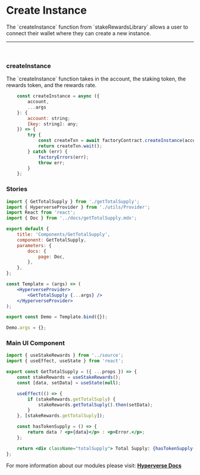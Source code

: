 # Create Instance

<p> The `createInstance` function from `stakeRewardsLibrary` allows a user to connect their wallet where they can create a new instance. </p>

---

<br>

### createInstance

<p> The `createInstance` function takes in the account, the staking token, the rewards token, and the rewards rate. </p>

```jsx
	const createInstance = async ({
		account,
		...args
	}: {
		account: string;
		[key: string]: any;
	}) => {
		try {
			const createTxn = await factoryContract.createInstance(account, ...Object.values(args));
			return createTxn.wait();
		} catch (err) {
			factoryErrors(err);
			throw err;
		}
	};
```

### Stories

```jsx
import { GetTotalSupply } from './getTotalSupply';
import { HyperverseProvider } from './utils/Provider';
import React from 'react';
import { Doc } from '../docs/getTotalSupply.mdx';

export default {
	title: 'Components/GetTotalSupply',
	component: GetTotalSupply,
	parameters: {
		docs: {
			page: Doc,
		},
	},
};

const Template = (args) => (
	<HyperverseProvider>
		<GetTotalSupply {...args} />
	</HyperverseProvider>
);

export const Demo = Template.bind({});

Demo.args = {};
```

### Main UI Component

```jsx
import { useStakeRewards } from '../source';
import { useEffect, useState } from 'react';

export const GetTotalSupply = ({ ...props }) => {
	const stakeRewards = useStakeRewards();
	const [data, setData] = useState(null);

	useEffect(() => {
		if (stakeRewards.getTotalSuply) {
			stakeRewards.getTotalSuply().then(setData);
		}
	}, [stakeRewards.getTotalSuply]);

	const hasTokenSupply = () => {
		return data ? <p>{data}</p> : <p>Error.</p>;
	};

	return <div className="totalSupply"> Total Supply: {hasTokenSupply()}</div>;
};
```

For more information about our modules please visit: [**Hyperverse Docs**](docs.hyperverse.dev)

